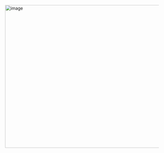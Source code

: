 <img width="871" height="469" alt="image" src="https://github.com/user-attachments/assets/bb36fd8f-2bf2-4a2d-85df-b1f4953faf54" />
